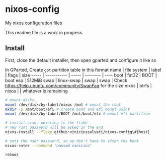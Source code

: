 # nixos-config
My nixos configuration files

This readme file is a work in progress

## Install

First, close the default installer, then open gparted and configure it like so

In GParted, Create `gpt` partition table in this format
name  | file system | label | flags    | size
----- | ----------- | ----- | -------- | ----
boot  | fat32       | BOOT  | boot esp | 512MiB
swap  | linux-swap  | swap  | swap     | Check https://help.ubuntu.com/community/SwapFaq for the size
nixos | btrfs       | nixos |          | whatever is remaining

```bash
# mount disks
mount /dev/disk/by-label/nixos /mnt # mount the root
mkdir -p /mnt/boot/efi # create boot and efi mount point
mount /dev/disk/by-label/BOOT /mnt/boot/efi # mount efi partition

# install nixos pointing to the flake
# new root password will be asked in the end
nixos-install --flake github:viniciussalvati/nixos-config\#{host}

# sets the user password, so we don't have to after the boot
nixos-enter --command 'passwd vinicius'

reboot
```
